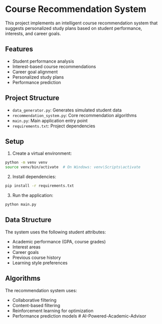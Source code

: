 # Course Recommendation System

This project implements an intelligent course recommendation system that suggests personalized study plans based on student performance, interests, and career goals.

## Features

- Student performance analysis
- Interest-based course recommendations
- Career goal alignment
- Personalized study plans
- Performance prediction

## Project Structure

- `data_generator.py`: Generates simulated student data
- `recommendation_system.py`: Core recommendation algorithms
- `main.py`: Main application entry point
- `requirements.txt`: Project dependencies

## Setup

1. Create a virtual environment:
```bash
python -m venv venv
source venv/bin/activate  # On Windows: venv\Scripts\activate
```

2. Install dependencies:
```bash
pip install -r requirements.txt
```

3. Run the application:
```bash
python main.py
```

## Data Structure

The system uses the following student attributes:
- Academic performance (GPA, course grades)
- Interest areas
- Career goals
- Previous course history
- Learning style preferences

## Algorithms

The recommendation system uses:
- Collaborative filtering
- Content-based filtering
- Reinforcement learning for optimization
- Performance prediction models #   A I - P o w e r e d - A c a d e m i c - A d v i s o r 
 
 
